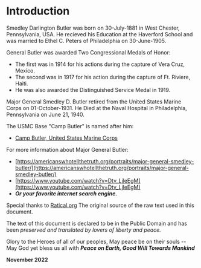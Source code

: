 # Introduction


Smedley Darlington Butler was born on 30-July-1881 in West Chester, Pennsylvania, USA. He recieved his Education at the Haverford School and was married to  Ethel C. Peters of Philadelphia on 30-June-1905.

General Butler was awarded Two Congressional Medals of Honor:

-   The first was in 1914 for his actions during the capture of Vera Cruz, Mexico.
-   The second was in 1917 for his action during the capture of Ft. Riviere, Haiti.
-   He was also awarded the Distinguished Service Medal in 1919.

Major General Smedley D. Butler retired from the United States Marine Corps on 01-October-1931.
He Died at the Naval Hospital in Philadelphia, Pennsylvania on June 21, 1940. 

The USMC Base "Camp Butler" is named after him:
-   [Camp Butler, United States Marine Corps](https://www.mcbbutler.marines.mil/)

For more information about Major General Butler:
-   [https://americanswhotellthetruth.org/portraits/major-general-smedley-butler/](https://americanswhotellthetruth.org/portraits/major-general-smedley-butler/)
-   [https://www.youtube.com/watch?v=Dtv_LjleEgM](https://www.youtube.com/watch?v=Dtv_LjleEgM)
-   ***Or your favorite internet search engine.***

Special thanks to [Ratical.org](https://ratical.org/ratville/CAH/warisaracket.html) The original source of the raw text used in this document. 

The text of this document is declared to be in the Public Domain and has been _preserved and translated by lovers of liberty and peace._

Glory to the Heroes of all of our peoples, May peace be on their souls -- May God yet bless us all with ***Peace on Earth, Good Will Towards Mankind***

**November 2022**
